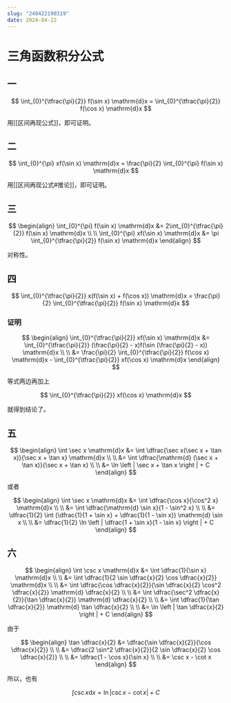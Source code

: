 ```yaml
---
slug: "240422190319"
date: 2024-04-22
---
```


# 三角函数积分公式

## 一

$$
\int_{0}^{\tfrac{\pi}{2}} f(\sin x) \mathrm{d}x = \int_{0}^{\tfrac{\pi}{2}} f(\cos x) \mathrm{d}x
$$

用[[区间再现公式]]，即可证明。

## 二

$$
\int_{0}^{\pi} xf(\sin x) \mathrm{d}x = \frac{\pi}{2} \int_{0}^{\pi} f(\sin x) \mathrm{d}x
$$

用[[区间再现公式#推论]]，即可证明。

## 三

$$
\begin{align}
\int_{0}^{\pi} f(\sin x) \mathrm{d}x &= 2\int_{0}^{\tfrac{\pi}{2}} f(\sin x) \mathrm{d}x \\
\\
\int_{0}^{\pi} xf(\sin x) \mathrm{d}x &= \pi \int_{0}^{\tfrac{\pi}{2}} f(\sin x) \mathrm{d}x
\end{align}
$$

对称性。

## 四

$$
\int_{0}^{\tfrac{\pi}{2}} x(f(\sin x) + f(\cos x)) \mathrm{d}x = \frac{\pi}{2} \int_{0}^{\tfrac{\pi}{2}} f(\sin x) \mathrm{d}x
$$

### 证明

$$
\begin{align}
\int_{0}^{\tfrac{\pi}{2}} xf(\sin x) \mathrm{d}x &= \int_{0}^{\tfrac{\pi}{2}} (\frac{\pi}{2} - x)f(\sin (\frac{\pi}{2} - x)) \mathrm{d}x \\
\\
&= \frac{\pi}{2} \int_{0}^{\tfrac{\pi}{2}} f(\cos x) \mathrm{d}x - \int_{0}^{\tfrac{\pi}{2}} xf(\cos x) \mathrm{d}x
\end{align}
$$

等式两边再加上

$$
\int_{0}^{\tfrac{\pi}{2}} xf(\cos x) \mathrm{d}x
$$

就得到结论了。

## 五

$$
\begin{align}
\int \sec x \mathrm{d}x &= \int \dfrac{\sec x(\sec x + \tan x)}{\sec x + \tan x} \mathrm{d}x \\
\\
&= \int \dfrac{\mathrm{d} (\sec x + \tan x)}{\sec x + \tan x} \\
\\
&= \ln \left | \sec x + \tan x \right | + C
\end{align}
$$

或者

$$
\begin{align}
\int \sec x \mathrm{d}x &= \int \dfrac{\cos x}{\cos^2 x} \mathrm{d}x \\
\\
&= \int \dfrac{\mathrm{d} \sin x}{1 - \sin^2 x} \\
\\
&= \dfrac{1}{2} \int (\dfrac{1}{1 + \sin x} + \dfrac{1}{1 - \sin x}) \mathrm{d} \sin x \\
\\
&= \dfrac{1}{2} \ln \left | \dfrac{1 + \sin x}{1 - \sin x} \right | + C
\end{align}
$$

## 六

$$
\begin{align}
\int \csc x \mathrm{d}x &= \int \dfrac{1}{\sin x} \mathrm{d}x \\
\\
&= \int \dfrac{1}{2 \sin \dfrac{x}{2} \cos \dfrac{x}{2}} \mathrm{d}x \\
\\
&= \int \dfrac{\cos \dfrac{x}{2}}{\sin \dfrac{x}{2} \cos^2 \dfrac{x}{2}} \mathrm{d} \dfrac{x}{2} \\
\\
&= \int \dfrac{\sec^2 \dfrac{x}{2}}{\tan \dfrac{x}{2}} \mathrm{d} \dfrac{x}{2} \\
\\
&= \int \dfrac{1}{\tan \dfrac{x}{2}} \mathrm{d} \tan \dfrac{x}{2} \\
\\
&= \ln \left | \tan \dfrac{x}{2} \right | + C
\end{align}
$$

由于

$$
\begin{align}
\tan \dfrac{x}{2} &= \dfrac{\sin \dfrac{x}{2}}{\cos \dfrac{x}{2}} \\
\\
&= \dfrac{2 \sin^2 \dfrac{x}{2}}{2 \sin \dfrac{x}{2} \cos \dfrac{x}{2}} \\
\\
&= \dfrac{1 - \cos x}{\sin x} \\
\\
&= \csc x - \cot x
\end{align}
$$

所以，也有

$$
\int \csc x \mathrm{d}x = \ln \left | \csc x - \cot x \right | + C
$$
